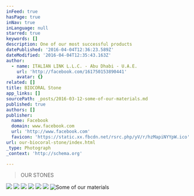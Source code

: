 ```yaml
---
inFeed: true
hasPage: true
inNav: true
inLanguage: null
starred: true
keywords: []
description: One of our most successful products
datePublished: '2016-04-04T12:36:23.589Z'
dateModified: '2016-04-04T12:35:43.163Z'
author:
  - name: ITALIAN LINK L.L.C. - Abu Dhabi - U.A.E.
    url: 'http://facebook.com/161750153890441'
    avatar: {}
related: []
title: BIOCORAL Stone
app_links: []
sourcePath: _posts/2016-03-12-some-of-our-materials.md
published: true
authors: []
publisher:
  name: Facebook
  domain: www.facebook.com
  url: 'http://www.facebook.com'
  favicon: 'https://static.xx.fbcdn.net/rsrc.php/yV/r/hzMapiNYYpW.ico'
url: our-biocoral-stone/index.html
_type: Photograph
_context: 'http://schema.org'

---
```

> OUR STONES

![](https://the-grid-user-content.s3-us-west-2.amazonaws.com/9269251e-36fb-4a55-9ceb-7c4c1df7e042.png)
![](https://the-grid-user-content.s3-us-west-2.amazonaws.com/b1442491-1e28-4c51-9e93-9597eb15abd6.png)
![](https://the-grid-user-content.s3-us-west-2.amazonaws.com/c2f3579e-f31d-494c-ad09-04fada266f45.png)
![](https://the-grid-user-content.s3-us-west-2.amazonaws.com/2e172a53-606e-437b-ab10-39f035a417c1.png)
![](https://the-grid-user-content.s3-us-west-2.amazonaws.com/f4d3889c-3c3b-4f95-8b32-2dd8a3fcd3f0.jpg)
![](https://the-grid-user-content.s3-us-west-2.amazonaws.com/ab5ff826-6597-4e80-a331-635335fd402b.png)
![Some of our materials](https://scontent.xx.fbcdn.net/hphotos-xap1/t31.0-8/s720x720/1072585_539666582765461_239245886_o.jpg)